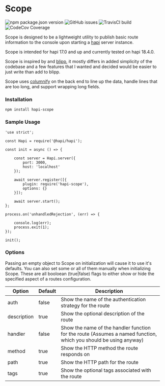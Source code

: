 # Scope


![npm package.json version](https://badgen.net/npm/v/hapi-scope?label=version&icon=github)
![GitHub issues](https://badgen.net/github/open-issues/WebMatrixware/hapi-scope?icon=github)
![TravisCI build](https://badgen.net/travis/WebMatrixware/hapi-scope?label=build&icon=travis)
![CodeCov Coverage](https://badgen.net/codecov/c/github/WebMatrixware/hapi-scope?icon=codecov)

Scope is designed to be a lightweight utility to publish basic route information to the console upon starting a [hapi](https://hapi.dev/) server instance.

Scope is intended for hapi 17.0 and up and currently tested on hapi 18.4.0.

Scope is inspired by and [blipp](https://github.com/danielb2/blipp), it mostly differs in added simplicity of the codebase and a few features that I wanted and decided would be easier to just write than add to blipp.

Scope uses [columnify](https://github.com/timoxley/columnify) on the back end to line up the data, handle lines that are too long, and support wrapping long fields.

### Installation
``` 
npm install hapi-scope
```

### Sample Usage
```
'use strict';

const Hapi = require('@hapi/hapi');

const init = async () => {

    const server = Hapi.server({
        port: 3000,
        host: 'localhost'
    });

	await server.register([{
    	plugin: require('hapi-scope'),
        options: {}
    }]);
    
    await server.start();
};

process.on('unhandledRejection', (err) => {

    console.log(err);
    process.exit(1);
});

init();
```

### Options
Passing an empty object to Scope on initialization will cause it to use it's defaults. You can also set some or all of them manually when initializing Scope. These are all booloean (true|false) flags to either show or hide the specified aspect of a routes configuration.

|Option|Default|Description|
|------|-------|-----------|
|auth |false |Show the name of the authentication strategy for the route|
|description |true |Show the optional description of the route|
|handler |false |Show the name of the handler function for the route (Assumes a named function, which you should be using anyway)|
|method |true |Show the HTTP method the route responds on|
|path | true |Show the HTTP path for the route|
|tags | true |Show the optional tags associated with the route|